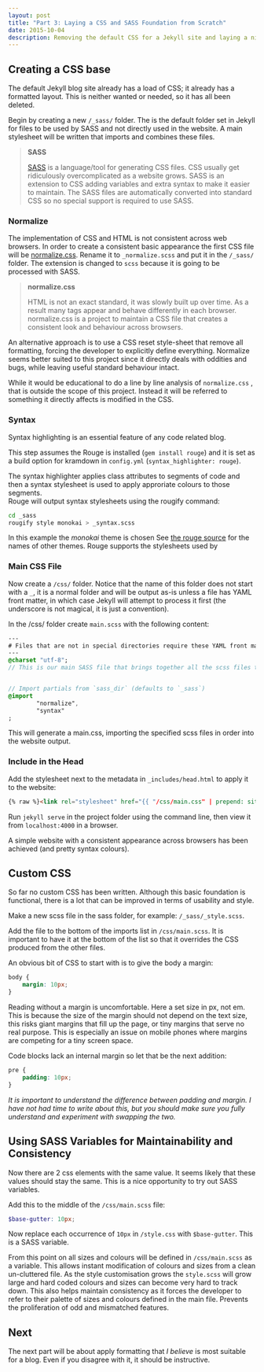 ```yaml
---
layout: post
title: "Part 3: Laying a CSS and SASS Foundation from Scratch"
date: 2015-10-04
description: Removing the default CSS for a Jekyll site and laying a nice SASS foundation for building on.
---
```


## Creating a CSS base

The default Jekyll blog site already has a load of CSS; it already has a formatted layout.
This is neither wanted or needed, so it has all been deleted.

Begin by creating a new `/_sass/` folder.
The is the default folder set in Jekyll for files to be used by SASS and not directly used in the website. 
A main stylesheet will be written that imports and combines these files.

> __SASS__
> 
> [SASS](http://sass-lang.com/) is a language/tool for generating CSS files.
> CSS usually get ridiculously overcomplicated as a website grows.
> SASS is an extension to CSS adding variables and extra syntax to make it easier to maintain.
> The SASS files are automatically converted into standard CSS so no special support is required to use SASS.


### Normalize

The implementation of CSS and HTML is not consistent across web browsers.
In order to create a consistent basic appearance the first CSS file will be [normalize.css](https://github.com/necolas/normalize.css/). Rename it to `_normalize.scss` and put it in the `/_sass/` folder. The extension is changed to `scss` because it is going to be processed with SASS.

> __normalize.css__
>
> HTML is not an exact standard, it was slowly built up over time. 
> As a result many tags appear and behave differently in each browser.
> normalize.css is a project to maintain a CSS file that creates a consistent look and behaviour across browsers.

An alternative approach is to use a CSS reset style-sheet that remove all formatting, forcing the developer to explicitly define everything.
Normalize seems better suited to this project since it directly deals with oddities and bugs, while leaving useful standard behaviour intact.

While it would be educational to do a line by line analysis of `normalize.css` , that is outside the scope of this project. Instead it will be referred to something it directly affects is modified in the CSS.


### Syntax

Syntax highlighting is an essential feature of any code related blog.

This step assumes the Rouge is installed (`gem install rouge`) and it is set as a build option for kramdown in `config.yml` (`syntax_highlighter: rouge`).

The syntax highlighter applies class attributes to segments of code and then a syntax stylesheet is used to apply approriate colours to those segments.  
Rouge will output syntax stylesheets using the rougify command:

```bash
cd _sass
rougify style monokai > _syntax.scss
```

In this example the _monokai_ theme is chosen See [the rouge source](https://github.com/jneen/rouge/tree/master/lib/rouge/themes) for the names of other themes. Rouge supports the stylesheets used by 

### Main CSS File

Now create a `/css/` folder.
Notice that the name of this folder does not start with a `_`, it is a normal folder and will be output as-is unless a file has YAML front matter, in which case Jekyll will attempt to process it first (the underscore is not magical, it is just a convention). 


In the /css/ folder create `main.scss` with the following content:

```sass
---
# Files that are not in special directories require these YAML front matter to be processed by Jekyll.
---
@charset "utf-8";
// This is our main SASS file that brings together all the scss files to generate a main CSS file. 


// Import partials from `sass_dir` (defaults to `_sass`)
@import
        "normalize",
        "syntax"
;
```

This will generate a main.css, importing the specified scss files in order into the website output.


### Include in the Head

Add the stylesheet next to the metadata in `_includes/head.html` to apply it to the website:

```html
{% raw %}<link rel="stylesheet" href="{{ "/css/main.css" | prepend: site.baseurl }}">{% endraw %}
```

Run `jekyll serve` in the project folder using the command line, then view it from `localhost:4000` in a browser.


A simple website with a consistent appearance across browsers has been achieved (and pretty syntax colours).


## Custom CSS

So far no custom CSS has been written.
Although this basic foundation is functional, there is a lot that can be improved in terms of usability and style.

Make a new scss file in the sass folder, for example: `/_sass/_style.scss`.

Add the file to the bottom of the imports list in `/css/main.scss`.
It is important to have it at the bottom of the list so that it overrides the CSS produced from the other files. 

An obvious bit of CSS to start with is to give the body a margin:

```css
body {
    margin: 10px;
}
```

Reading without a margin is uncomfortable.
Here a set size in px, not em.
This is because the size of the margin should not depend on the text size, this risks giant margins that fill up the page, or tiny margins that serve no real purpose. This is especially an issue on mobile phones where margins are competing for a tiny screen space.

Code blocks lack an internal margin so let that be the next addition:

```css
pre {
    padding: 10px;
}
```

_It is important to understand the difference between padding and margin._
_I have not had time to write about this, but you should make sure you fully understand and experiment with swapping the two._

## Using SASS Variables for Maintainability and Consistency

Now there are 2 css elements with the same value.
It seems likely that these values should stay the same.
This is a nice opportunity to try out SASS variables.

Add this to the middle of the `/css/main.scss` file:

```scss
$base-gutter: 10px;
```

Now replace each occurrence of `10px` in `/style.css` with `$base-gutter`.
This is a SASS variable.


From this point on all sizes and colours will be defined in `/css/main.scss` as a variable.
This allows instant modification of colours and sizes from a clean un-cluttered file.
As the style customisation grows the `style.scss` will grow large and hard coded colours and sizes can become very hard to track down.
This also helps maintain consistency as it forces the developer to refer to their palette of sizes and colours defined in the main file.
Prevents the proliferation of odd and mismatched features.


## Next

The next part will be about apply formatting that _I believe_ is most suitable for a blog.
Even if you disagree with it, it should be instructive. 